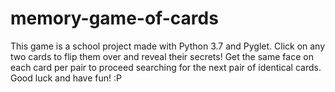 # memory-game-of-cards
This game is a school project made with Python 3.7 and Pyglet. Click on any two cards to flip them over and reveal their secrets! Get the same face on each card per pair to proceed searching for the next pair of identical cards. Good luck and have fun! :P
